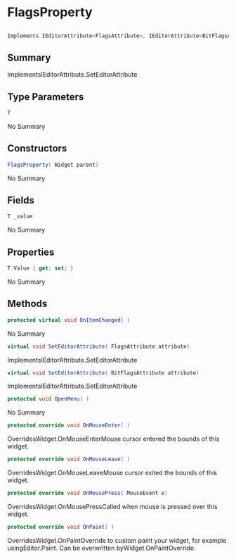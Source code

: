 # FlagsProperty<T>

## 
```c#
Implements IEditorAttribute<FlagsAttribute>, IEditorAttribute<BitFlagsAttribute>
```

## Summary

ImplementsIEditorAttribute<T>.SetEditorAttribute
## Type Parameters

```c#
T
```
No Summary
## Constructors

```c#
FlagsProperty( Widget parent) 
```
No Summary
## Fields

```c#
T _value
```
No Summary
## Properties

```c#
T Value { get; set; } 
```
No Summary
## Methods

```c#
protected virtual void OnItemChanged( ) 
```
No Summary
```c#
virtual void SetEditorAttribute( FlagsAttribute attribute) 
```
ImplementsIEditorAttribute<T>.SetEditorAttribute
```c#
virtual void SetEditorAttribute( BitFlagsAttribute attribute) 
```
ImplementsIEditorAttribute<T>.SetEditorAttribute
```c#
protected void OpenMenu( ) 
```
No Summary
```c#
protected override void OnMouseEnter( ) 
```
OverridesWidget.OnMouseEnterMouse cursor entered the bounds of this widget.
```c#
protected override void OnMouseLeave( ) 
```
OverridesWidget.OnMouseLeaveMouse cursor exited the bounds of this widget.
```c#
protected override void OnMousePress( MouseEvent e) 
```
OverridesWidget.OnMousePressCalled when mouse is pressed over this widget.
```c#
protected override void OnPaint( ) 
```
OverridesWidget.OnPaintOverride to custom paint your widget, for example usingEditor.Paint. Can be overwritten byWidget.OnPaintOverride.
